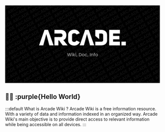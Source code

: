 ![welcome.png](/assets/img/welcome.png)

## 👨‍💻 :purple{Hello World}

:::default What is Arcade Wiki ?
Arcade Wiki is a free information resource. With a variety of data and information indexed in an organized way. Arcade Wiki's main objective is to provide direct access to relevant information while being accessible on all devices.
:::